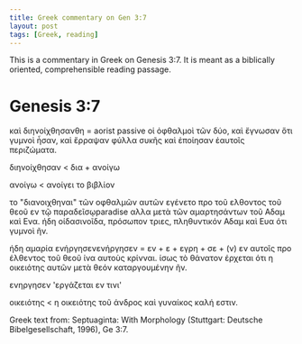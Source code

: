 ```yaml
---
title: Greek commentary on Gen 3:7 
layout: post
tags: [Greek, reading]
---
```


This is a commentary in Greek on Genesis 3:7. It is meant as a biblically oriented, comprehensible reading passage. 

# Genesis 3:7

<div id="page-wrapper" class="page-wrapper">
<row>
<text-col>
καὶ διηνοίχθησαν<footnote num="*">θη = aorist passive</footnote> οἱ ὀφθαλμοὶ τῶν δύο, καὶ ἔγνωσαν ὅτι γυμνοὶ ἦσαν, καὶ ἔρραψαν φύλλα συκῆς καὶ ἐποίησαν ἑαυτοῖς περιζώματα. 
</text-col>
<column-note>
<p>διηνοίχθησαν &lt; δια + ανοίγω</p>
<p>ανοίγω < ανοίγει το βιβλίον</p>
</column-note>
</row>
<row>
<column-comment>
<p>το "διανοιχθηναι" τῶν οφθαλμῶν αυτῶν εγένετο προ τοῦ ελθοντος τοῦ θεοῦ εν τῷ παραδεῖσῳ<footnote num="*">paradise</footnote> αλλα μετὰ τῶν αμαρτησάντων τοῦ Αδαμ καὶ Ενα.  ήδη οίδασιν<footnote num="*">οῖδα, πρόσωπον τριες, πληθυντικόν</footnote> Αδαμ καὶ Ευα ότι γυμνοὶ ῆν.</p>
<p>ήδη αμαρία ενήργησεν<footnote num="*">ενήργησεν = εν + ε + εγρη + σε + (ν)</footnote> εν αυτοῖς προ έλθεντος τοῦ θεοῦ ίνα αυτοὺς κρίνναι. ίσως τὸ θάνατον έρχεται ότι η οικειότης αυτῶν μετὰ θεόν καταργουμένην ῆν.</p>     
</column-comment>
<column-note>
<p>ενηργησεν  'εργάζεται εν τινι'</p>
<p>οικειότης &lt; η οικειότης τοῦ άνδρος καὶ γυναίκος καλή εστιν.</p>  
</column-note>
</row>
</div>

<div><p>Greek text from: Septuaginta: With Morphology (Stuttgart: Deutsche Bibelgesellschaft, 1996), Ge 3:7.</p></div>
<script>new Vue({el:'#page-wrapper'});</script>
